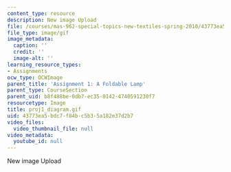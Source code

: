 ```yaml
---
content_type: resource
description: New image Upload
file: /courses/mas-962-special-topics-new-textiles-spring-2010/43773ea5bdc7f84bc5b35a182e37d2b7_proj1_diagram.gif
file_type: image/gif
image_metadata:
  caption: ''
  credit: ''
  image-alt: ''
learning_resource_types:
- Assignments
ocw_type: OCWImage
parent_title: 'Assignment 1: A Foldable Lamp'
parent_type: CourseSection
parent_uid: b8f488be-0db7-ec35-0142-4740591230f7
resourcetype: Image
title: proj1_diagram.gif
uid: 43773ea5-bdc7-f84b-c5b3-5a182e37d2b7
video_files:
  video_thumbnail_file: null
video_metadata:
  youtube_id: null
---
```

New image Upload

